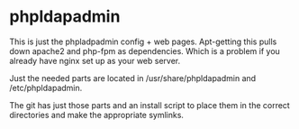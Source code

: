 # phpldapadmin

This is just the phpladpadmin config + web pages. Apt-getting this pulls down apache2 and php-fpm as dependencies. Which is a problem if you already have nginx set up as your web server.

Just the needed parts are located in /usr/share/phpldapadmin and /etc/phpldapadmin.

The git has just those parts and an install script to place them in the correct directories and make the appropriate symlinks.

